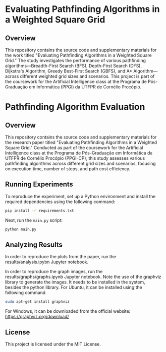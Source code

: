 # Evaluating Pathfinding Algorithms in a Weighted Square Grid
## Overview

This repository contains the source code and supplementary materials for the work titled "Evaluating Pathfinding Algorithms in a Weighted Square Grid." The study investigates the performance of various pathfinding algorithms—Breadth-First Search (BFS), Depth-First Search (DFS), Dijkstra's Algorithm, Greedy Best-First Search (GBFS), and A* Algorithm—across different weighted grid sizes and scenarios. This project is part of the coursework for the Artificial Intelligence class at the Programa de Pós-Graduação em Informática (PPGI) da UTFPR de Cornélio Procópio.

# Pathfinding Algorithm Evaluation

## Overview

This repository contains the source code and supplementary materials for the research paper titled "Evaluating Pathfinding Algorithms in a Weighted Square Grid." Conducted as part of the coursework for the Artificial Intelligence class at the Programa de Pós-Graduação em Informática da UTFPR de Cornélio Procópio (PPGI-CP), this study assesses various pathfinding algorithms across different grid sizes and scenarios, focusing on execution time, number of steps, and path cost efficiency.

## Running Experiments

To reproduce the experiment, set up a Python environment and install the required dependencies using the following command:

```bash
pip install -r requirements.txt
```

Next, run the `main.py` script:

```bash
python main.py
```

## Analyzing Results

In order to reproduce the plots from the paper, run the results/analysis.ipybn Jupyter notebook.

In order to reproduce the graph images, run the results/graphs/graphs.ipynb Jupyter notebook. Note the use of the graphviz library to generate the images. It needs to be installed in the system, besides the python library. For Ubuntu, it can be installed using the following command:

```bash
sudo apt-get install graphviz
```

For Windows, it can be downloaded from the official website: https://graphviz.org/download/

## License

This project is licensed under the MIT License.